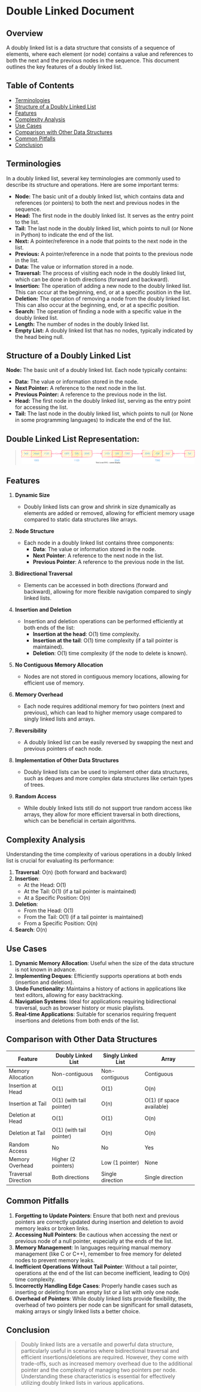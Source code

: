 # Double Linked Document

## Overview

A doubly linked list is a data structure that consists of a sequence of elements, where each element (or node) contains a value and references to both the next and the previous nodes in the sequence. This document outlines the key features of a doubly linked list.

## Table of Contents

- [Terminologies](#terminologies)
- [Structure of a Doubly Linked List](#structure-of-a-doubly-linked-list)
- [Features](#features)
- [Complexity Analysis](#complexity-analysis)
- [Use Cases](#use-cases)
- [Comparison with Other Data Structures](#comparison-with-other-data-structures)
- [Common Pitfalls](#common-pitfalls)
- [Conclusion](#conclusion)

## Terminologies

In a doubly linked list, several key terminologies are commonly used to describe its structure and operations. Here are some important terms:

- **Node:** The basic unit of a doubly linked list, which contains data and references (or pointers) to both the next and previous nodes in the sequence.
- **Head:** The first node in the doubly linked list. It serves as the entry point to the list.
- **Tail:** The last node in the doubly linked list, which points to null (or None in Python) to indicate the end of the list.
- **Next:** A pointer/reference in a node that points to the next node in the list.
- **Previous:** A pointer/reference in a node that points to the previous node in the list.
- **Data:** The value or information stored in a node.
- **Traversal:** The process of visiting each node in the doubly linked list, which can be done in both directions (forward and backward).
- **Insertion:** The operation of adding a new node to the doubly linked list. This can occur at the beginning, end, or at a specific position in the list.
- **Deletion:** The operation of removing a node from the doubly linked list. This can also occur at the beginning, end, or at a specific position.
- **Search:** The operation of finding a node with a specific value in the doubly linked list.
- **Length:** The number of nodes in the doubly linked list.
- **Empty List:** A doubly linked list that has no nodes, typically indicated by the head being null.

## Structure of a Doubly Linked List

**Node:** The basic unit of a doubly linked list. Each node typically contains:
- **Data:** The value or information stored in the node.
- **Next Pointer:** A reference to the next node in the list.
- **Previous Pointer:** A reference to the previous node in the list.
- **Head:** The first node in the doubly linked list, serving as the entry point for accessing the list.
- **Tail:** The last node in the doubly linked list, which points to null (or None in some programming languages) to indicate the end of the list.

## Double Linked List Representation:
>![DoublyLinkedList](/images/linked%20list/Doubly%20Linked%20List.svg)

## Features

1. **Dynamic Size**
   - Doubly linked lists can grow and shrink in size dynamically as elements are added or removed, allowing for efficient memory usage compared to static data structures like arrays.

2. **Node Structure**
   - Each node in a doubly linked list contains three components:
     - **Data**: The value or information stored in the node.
     - **Next Pointer**: A reference to the next node in the list.
     - **Previous Pointer**: A reference to the previous node in the list.

3. **Bidirectional Traversal**
   - Elements can be accessed in both directions (forward and backward), allowing for more flexible navigation compared to singly linked lists.

4. **Insertion and Deletion**
   - Insertion and deletion operations can be performed efficiently at both ends of the list:
     - **Insertion at the head**: O(1) time complexity.
     - **Insertion at the tail**: O(1) time complexity (if a tail pointer is maintained).
     - **Deletion**: O(1) time complexity (if the node to delete is known).

5. **No Contiguous Memory Allocation**
   - Nodes are not stored in contiguous memory locations, allowing for efficient use of memory.

6. **Memory Overhead**
   - Each node requires additional memory for two pointers (next and previous), which can lead to higher memory usage compared to singly linked lists and arrays.

7. **Reversibility**
   - A doubly linked list can be easily reversed by swapping the next and previous pointers of each node.

8. **Implementation of Other Data Structures**
   - Doubly linked lists can be used to implement other data structures, such as deques and more complex data structures like certain types of trees.

9. **Random Access**
   - While doubly linked lists still do not support true random access like arrays, they allow for more efficient traversal in both directions, which can be beneficial in certain algorithms.

## Complexity Analysis

Understanding the time complexity of various operations in a doubly linked list is crucial for evaluating its performance:

1. **Traversal**: O(n) (both forward and backward)
2. **Insertion**:
   - At the Head: O(1)
   - At the Tail: O(1) (if a tail pointer is maintained)
   - At a Specific Position: O(n)
3. **Deletion**:
   - From the Head: O(1)
   - From the Tail: O(1) (if a tail pointer is maintained)
   - From a Specific Position: O(n)
4. **Search**: O(n)

## Use Cases

1. **Dynamic Memory Allocation**: Useful when the size of the data structure is not known in advance.
2. **Implementing Deques**: Efficiently supports operations at both ends (insertion and deletion).
3. **Undo Functionality**: Maintains a history of actions in applications like text editors, allowing for easy backtracking.
4. **Navigation Systems**: Ideal for applications requiring bidirectional traversal, such as browser history or music playlists.
5. **Real-time Applications**: Suitable for scenarios requiring frequent insertions and deletions from both ends of the list.

## Comparison with Other Data Structures

| Feature                     | Doubly Linked List     | Singly Linked List       | Array                     |
|-----------------------------|------------------------|--------------------------|---------------------------|
| Memory Allocation           | Non-contiguous         | Non-contiguous           | Contiguous                |
| Insertion at Head           | O(1)                   | O(1)                     | O(n)                      |
| Insertion at Tail           | O(1) (with tail pointer)| O(n)                     | O(1) (if space available) |
| Deletion at Head            | O(1)                   | O(1)                     | O(n)                      |
| Deletion at Tail            | O(1) (with tail pointer)| O(n)                     | O(n)                      |
| Random Access               | No                     | No                       | Yes                       |
| Memory Overhead             | Higher (2 pointers)    | Low (1 pointer)          | None                      |
| Traversal Direction         | Both directions         | Single direction         | Single direction          |

## Common Pitfalls

1. **Forgetting to Update Pointers**: Ensure that both next and previous pointers are correctly updated during insertion and deletion to avoid memory leaks or broken links.
2. **Accessing Null Pointers**: Be cautious when accessing the next or previous node of a null pointer, especially at the ends of the list.
3. **Memory Management**: In languages requiring manual memory management (like C or C++), remember to free memory for deleted nodes to prevent memory leaks.
4. **Inefficient Operations Without Tail Pointer**: Without a tail pointer, operations at the end of the list can become inefficient, leading to O(n) time complexity.
5. **Incorrectly Handling Edge Cases**: Properly handle cases such as inserting or deleting from an empty list or a list with only one node.
6. **Overhead of Pointers**: While doubly linked lists provide flexibility, the overhead of two pointers per node can be significant for small datasets, making arrays or singly linked lists a better choice.

## Conclusion

> Doubly linked lists are a versatile and powerful data structure, particularly useful in scenarios where bidirectional traversal and efficient insertions/deletions are required. However, they come with trade-offs, such as increased memory overhead due to the additional pointer and the complexity of managing two pointers per node. Understanding these characteristics is essential for effectively utilizing doubly linked lists in various applications.